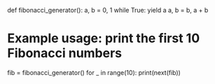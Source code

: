 def fibonacci_generator():
    a, b = 0, 1
    while True:
        yield a
        a, b = b, a + b

# Example usage: print the first 10 Fibonacci numbers
fib = fibonacci_generator()
for _ in range(10):
    print(next(fib))
